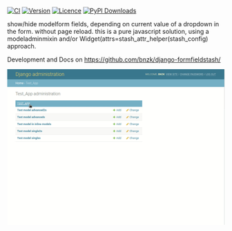 
[![CI](https://img.shields.io/github/actions/workflow/status/bnzk/django-formfieldstash/ci.yml?style=flat-square&logo=github "CI")](https://github.com/bnzk/django-formfieldstash/actions/workflows/ci.yml)
[![Version](https://img.shields.io/pypi/v/django-formfieldstash.svg?style=flat-square "Version")](https://pypi.python.org/pypi/django-formfieldstash/)
[![Licence](https://img.shields.io/github/license/bnzk/django-formfieldstash.svg?style=flat-square "Licence")](https://pypi.python.org/pypi/django-formfieldstash/)
[![PyPI Downloads](https://img.shields.io/pypi/dm/django-formfieldstash?style=flat-square "PyPi Downloads")](https://pypistats.org/packages/django-formfieldstash)

show/hide modelform fields, depending on current value of a dropdown in the form. without page reload.
this is a pure javascript solution, using a modeladminmixin and/or Widget(attrs=stash_attr_helper(stash_config) approach.

Development and Docs on https://github.com/bnzk/django-formfieldstash/

![CI](https://raw.githubusercontent.com/bnzk/django-formfieldstash/main/docs/formfieldstash.gif "Demo GIF")
 